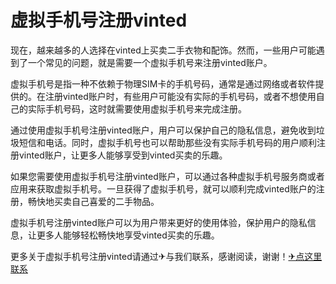# 虚拟手机号注册vinted

现在，越来越多的人选择在vinted上买卖二手衣物和配饰。然而，一些用户可能遇到了一个常见的问题，就是需要一个虚拟手机号来注册vinted账户。

虚拟手机号是指一种不依赖于物理SIM卡的手机号码，通常是通过网络或者软件提供的。在注册vinted账户时，有些用户可能没有实际的手机号码，或者不想使用自己的实际手机号码，这时就需要使用虚拟手机号来完成注册。

通过使用虚拟手机号注册vinted账户，用户可以保护自己的隐私信息，避免收到垃圾短信和电话。同时，虚拟手机号也可以帮助那些没有实际手机号码的用户顺利注册vinted账户，让更多人能够享受到vinted买卖的乐趣。

如果您需要使用虚拟手机号注册vinted账户，可以通过各种虚拟手机号服务商或者应用来获取虚拟手机号。一旦获得了虚拟手机号，就可以顺利完成vinted账户的注册，畅快地买卖自己喜爱的二手物品。

虚拟手机号注册vinted账户可以为用户带来更好的使用体验，保护用户的隐私信息，让更多人能够轻松畅快地享受vinted买卖的乐趣。

更多关于虚拟手机号注册vinted请通过✈与我们联系，感谢阅读，谢谢！[✈点这里联系](https://acc.k02.cc)